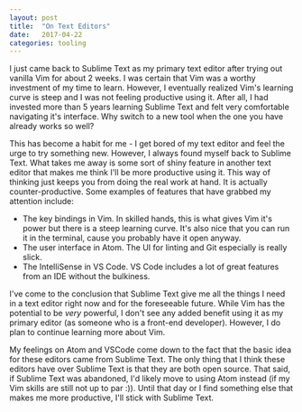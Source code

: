 ```yaml
---
layout: post
title:  "On Text Editors"
date:   2017-04-22
categories: tooling
---
```


I just came back to Sublime Text as my primary text editor after trying out vanilla Vim for about 2 weeks. I was certain that Vim was a worthy investment of my time to learn. However, I eventually realized Vim's learning curve is steep and I was not feeling productive using it. After all, I had invested more than 5 years learning Sublime Text and felt very comfortable navigating it's interface. Why switch to a new tool when the one you have already works so well?

This has become a habit for me - I get bored of my text editor and feel the urge to try something new. However, I always found myself back to Sublime Text. What takes me away is some sort of shiny feature in another text editor that makes me think I'll be more productive using it. This way of thinking just keeps you from doing the real work at hand. It is actually counter-productive. Some examples of features that have grabbed my attention include:

- The key bindings in Vim. In skilled hands, this is what gives Vim it's power but there is a steep learning curve. It's also nice that you can run it in the terminal, cause you probably have it open anyway.
- The user interface in Atom. The UI for linting and Git especially is really slick. 
- The IntelliSense in VS Code. VS Code includes a lot of great features from an IDE without the bulkiness.

I've come to the conclusion that Sublime Text give me all the things I need in a text editor right now and for the foreseeable future. While Vim has the potential to be _very_ powerful, I don't see any added benefit using it as my primary editor (as someone who is a front-end developer). However, I do plan to continue learning more about Vim. 

My feelings on Atom and VSCode come down to the fact that the basic idea for these editors came from Sublime Text. The only thing that I think these editors have over Sublime Text is that they are both open source. That said, if Sublime Text was abandoned, I'd likely move to using Atom instead (if my Vim skills are still not up to par :)). Until that day or I find something else that makes me more productive, I'll stick with Sublime Text.


